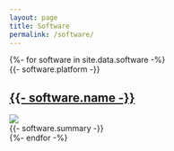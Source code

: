 ```yaml
---
layout: page
title: Software
permalink: /software/
---
```


<div class="software-list">
  {%- for software in site.data.software -%}
  <div class="software" style="background-color:{{ software.color }};">
    <div class="post-meta">{{- software.platform -}}</div>
    <div><a href="{{ software.url }}"><h2>{{- software.name -}}</h2></a></div>
    <div><a href="{{ software.url }}"><img src="{{- software.image -}}"></a></div>
    <div>{{- software.summary -}}</div>
  </div>
  {%- endfor -%}
</div>